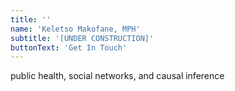 ```yaml
---
title: ''
name: 'Keletso Makofane, MPH'
subtitle: '[UNDER CONSTRUCTION]'
buttonText: 'Get In Touch'
---
```


public health, social networks, and causal inference


